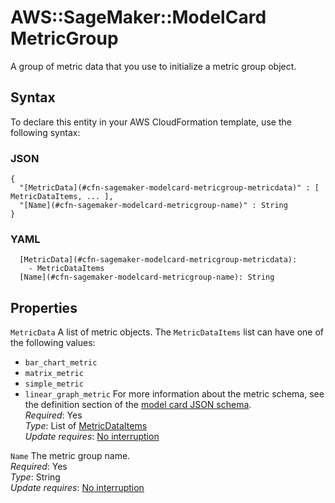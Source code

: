# AWS::SageMaker::ModelCard MetricGroup<a name="aws-properties-sagemaker-modelcard-metricgroup"></a>

A group of metric data that you use to initialize a metric group object\.

## Syntax<a name="aws-properties-sagemaker-modelcard-metricgroup-syntax"></a>

To declare this entity in your AWS CloudFormation template, use the following syntax:

### JSON<a name="aws-properties-sagemaker-modelcard-metricgroup-syntax.json"></a>

```
{
  "[MetricData](#cfn-sagemaker-modelcard-metricgroup-metricdata)" : [ MetricDataItems, ... ],
  "[Name](#cfn-sagemaker-modelcard-metricgroup-name)" : String
}
```

### YAML<a name="aws-properties-sagemaker-modelcard-metricgroup-syntax.yaml"></a>

```
  [MetricData](#cfn-sagemaker-modelcard-metricgroup-metricdata): 
    - MetricDataItems
  [Name](#cfn-sagemaker-modelcard-metricgroup-name): String
```

## Properties<a name="aws-properties-sagemaker-modelcard-metricgroup-properties"></a>

`MetricData`  <a name="cfn-sagemaker-modelcard-metricgroup-metricdata"></a>
A list of metric objects\. The `MetricDataItems` list can have one of the following values:  
+ `bar_chart_metric`
+ `matrix_metric`
+ `simple_metric`
+ `linear_graph_metric`
For more information about the metric schema, see the definition section of the [model card JSON schema](https://docs.aws.amazon.com/sagemaker/latest/dg/model-cards.html#model-cards-json-schema)\.  
*Required*: Yes  
*Type*: List of [MetricDataItems](aws-properties-sagemaker-modelcard-metricdataitems.md)  
*Update requires*: [No interruption](https://docs.aws.amazon.com/AWSCloudFormation/latest/UserGuide/using-cfn-updating-stacks-update-behaviors.html#update-no-interrupt)

`Name`  <a name="cfn-sagemaker-modelcard-metricgroup-name"></a>
The metric group name\.  
*Required*: Yes  
*Type*: String  
*Update requires*: [No interruption](https://docs.aws.amazon.com/AWSCloudFormation/latest/UserGuide/using-cfn-updating-stacks-update-behaviors.html#update-no-interrupt)